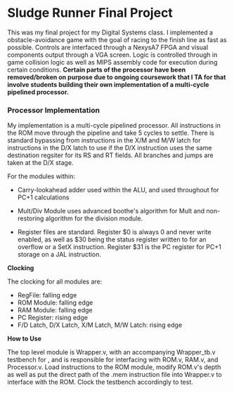 # Sludge Runner Final Project

This was my final project for my Digital Systems class. I implemented a obstacle-avoidance game with the goal of racing to the finish line as fast as possible. Controls are interfaced through a NexysA7 FPGA and visual components output through a VGA screen. Logic is controlled through in game collision logic as well as MIPS assembly code for execution during certain conditions. **Certain parts of the processor have been removed/broken on purpose due to ongoing coursework that I TA for that involve students building their own implementation of a multi-cycle pipelined processor.**


### Processor Implementation

My implementation is a multi-cycle pipelined processor. All instructions in the ROM move through the pipeline and take 5 cycles to settle. There is standard bypassing from instructions in the X/M and M/W latch for instructions in the D/X latch to use if the D/X instruction uses the same destination regsiter for its RS and RT fields. All branches and jumps are taken at the D/X stage. 

For the modules within:

* Carry-lookahead adder used within the ALU, and used throughout for PC+1 calculations

* Mult/Div Module uses advanced boothe's algorithm for Mult and non-restoring algorithm for the division module. 

* Register files are standard. Register $0 is always 0 and never write enabled, as well as $30 being the status register written to for an overflow or a SetX instruction. Register $31 is the PC register for PC+1 storage on a JAL instruction. 

**Clocking**

The clocking for all modules are:

* RegFile: falling edge
* ROM Module: falling edge
* RAM Module: falling edge
* PC Register: rising edge
* F/D Latch, D/X Latch, X/M Latch, M/W Latch: rising edge

**How to Use**

The top level module is Wrapper.v, with an accompanying Wrapper_tb.v testbench for , and is responsible for interfacing with ROM.v, RAM.v, and Processor.v. Load instructions to the ROM module, modify ROM.v's depth as well as put the direct path of the .mem instruction file into Wrapper.v to interface with the ROM. Clock the testbench accordingly to test. 